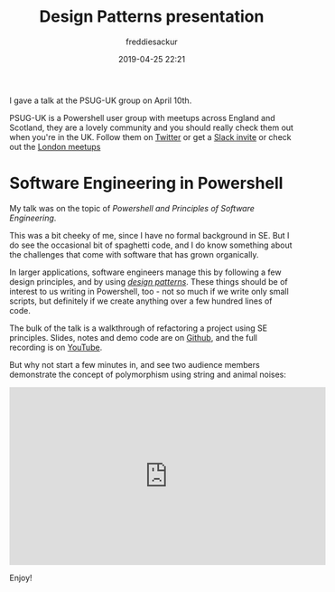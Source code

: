 ﻿---
layout: post
title: Design Patterns presentation
date: 2019-04-25 22:21
author: freddiesackur
comments: true
tags: [Design]
---

I gave a talk at the PSUG-UK group on April 10th.

PSUG-UK is a Powershell user group with meetups across England and Scotland, they are a lovely community and you should really check them out when you're in the UK. Follow them on [Twitter](https://twitter.com/getpsuguk) or get a [Slack invite](https://slofile.com/slack/get-psuguk) or check out the [London meetups](https://www.meetup.com/PowerShell-London-UK/)

# Software Engineering in Powershell

My talk was on the topic of _Powershell and Principles of Software Engineering_.

This was a bit cheeky of me, since I have no formal background in SE. But I do see the occasional bit of spaghetti code, and I do know something about the challenges that come with software that has grown organically.

In larger applications, software engineers manage this by following a few design principles, and by using _[design patterns](https://en.wikipedia.org/wiki/Software_design_pattern)_. These things should be of interest to us writing in Powershell, too - not so much if we write only small scripts, but definitely if we create anything over a few hundred lines of code.

The bulk of the talk is a walkthrough of refactoring a project using SE principles. Slides, notes and demo code are on [Github](https://github.com/fsackur/Powershell-and-SE), and the full recording is on [YouTube](https://www.youtube.com/watch?v=cxodkBKu3lo&t=10m15s).

But why not start a few minutes in, and see two audience members demonstrate the concept of polymorphism using string and animal noises:
<iframe width="560" height="315" src="https://www.youtube.com/embed/cxodkBKu3lo?start=615" frameborder="0" allow="encrypted-media" allowfullscreen></iframe>

Enjoy!
